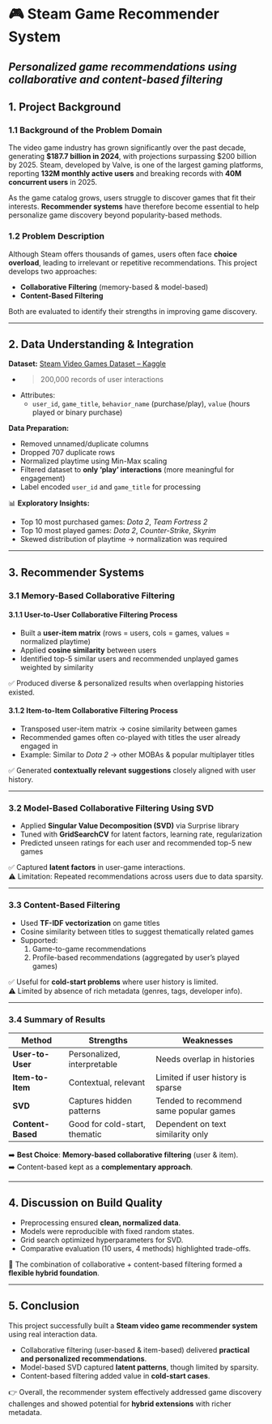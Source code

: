 # 🎮 Steam Game Recommender System  
*Personalized game recommendations using collaborative and content-based filtering*  
---

## 1. Project Background  

### 1.1 Background of the Problem Domain  
The video game industry has grown significantly over the past decade, generating **$187.7 billion in 2024**, with projections surpassing $200 billion by 2025. Steam, developed by Valve, is one of the largest gaming platforms, reporting **132M monthly active users** and breaking records with **40M concurrent users** in 2025.  

As the game catalog grows, users struggle to discover games that fit their interests. **Recommender systems** have therefore become essential to help personalize game discovery beyond popularity-based methods.  

### 1.2 Problem Description  
Although Steam offers thousands of games, users often face **choice overload**, leading to irrelevant or repetitive recommendations. This project develops two approaches:  

- **Collaborative Filtering** (memory-based & model-based)  
- **Content-Based Filtering**  

Both are evaluated to identify their strengths in improving game discovery.  

---

## 2. Data Understanding & Integration  

**Dataset:** [Steam Video Games Dataset – Kaggle](https://www.kaggle.com/)  
- >200,000 records of user interactions  
- Attributes:  
  - `user_id`, `game_title`, `behavior_name` (purchase/play), `value` (hours played or binary purchase)  

**Data Preparation:**  
- Removed unnamed/duplicate columns  
- Dropped 707 duplicate rows  
- Normalized playtime using Min-Max scaling  
- Filtered dataset to **only ‘play’ interactions** (more meaningful for engagement)  
- Label encoded `user_id` and `game_title` for processing  

📊 **Exploratory Insights:**  
- Top 10 most purchased games: *Dota 2*, *Team Fortress 2*  
- Top 10 most played games: *Dota 2*, *Counter-Strike*, *Skyrim*  
- Skewed distribution of playtime → normalization was required  

---

## 3. Recommender Systems  

### 3.1 Memory-Based Collaborative Filtering  

#### 3.1.1 User-to-User Collaborative Filtering Process  
- Built a **user-item matrix** (rows = users, cols = games, values = normalized playtime)  
- Applied **cosine similarity** between users  
- Identified top-5 similar users and recommended unplayed games weighted by similarity  

✅ Produced diverse & personalized results when overlapping histories existed.  

#### 3.1.2 Item-to-Item Collaborative Filtering Process  
- Transposed user-item matrix → cosine similarity between games  
- Recommended games often co-played with titles the user already engaged in  
- Example: Similar to *Dota 2* → other MOBAs & popular multiplayer titles  

✅ Generated **contextually relevant suggestions** closely aligned with user history.  

---

### 3.2 Model-Based Collaborative Filtering Using SVD  
- Applied **Singular Value Decomposition (SVD)** via Surprise library  
- Tuned with **GridSearchCV** for latent factors, learning rate, regularization  
- Predicted unseen ratings for each user and recommended top-5 new games  

✅ Captured **latent factors** in user-game interactions.  
⚠️ Limitation: Repeated recommendations across users due to data sparsity.  

---

### 3.3 Content-Based Filtering  
- Used **TF-IDF vectorization** on game titles  
- Cosine similarity between titles to suggest thematically related games  
- Supported:  
  1. Game-to-game recommendations  
  2. Profile-based recommendations (aggregated by user’s played games)  

✅ Useful for **cold-start problems** where user history is limited.  
⚠️ Limited by absence of rich metadata (genres, tags, developer info).  

---

### 3.4 Summary of Results  
| Method | Strengths | Weaknesses |  
|--------|-----------|------------|  
| **User-to-User** | Personalized, interpretable | Needs overlap in histories |  
| **Item-to-Item** | Contextual, relevant | Limited if user history is sparse |  
| **SVD** | Captures hidden patterns | Tended to recommend same popular games |  
| **Content-Based** | Good for cold-start, thematic | Dependent on text similarity only |  

➡️ **Best Choice**: **Memory-based collaborative filtering** (user & item).  
➡️ Content-based kept as a **complementary approach**.  

---

## 4. Discussion on Build Quality  
- Preprocessing ensured **clean, normalized data**.  
- Models were reproducible with fixed random states.  
- Grid search optimized hyperparameters for SVD.  
- Comparative evaluation (10 users, 4 methods) highlighted trade-offs.  

📌 The combination of collaborative + content-based filtering formed a **flexible hybrid foundation**.  

---

## 5. Conclusion  
This project successfully built a **Steam video game recommender system** using real interaction data.  

- Collaborative filtering (user-based & item-based) delivered **practical and personalized recommendations**.  
- Model-based SVD captured **latent patterns**, though limited by sparsity.  
- Content-based filtering added value in **cold-start cases**.  

👉 Overall, the recommender system effectively addressed game discovery challenges and showed potential for **hybrid extensions** with richer metadata.  
